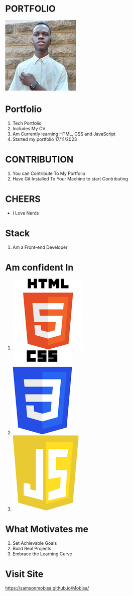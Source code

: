 # PORTFOLIO
![](img/image.jpg)
# Portfolio
1. Tech Portfolio
2. Includes My CV
3. Am Currently learning HTML, CSS and JavaScript
4. Started my portfolio 17/11/2023


# CONTRIBUTION
1. You can Contribute To My Portfolio
2. Have Git Installed To Your Machine to start Contributing

# CHEERS
* I Love Nerds 

# Stack
1. Am a Front-end Developer

# Am confident In
1. ![](img/HTML.png)
2. ![](img/CSS.png)
3. ![](img/JavaScript.png)

# What Motivates me
1. Set Achievable Goals
2. Build Real Projects
3. Embrace the Learning Curve


# Visit Site
https://samsonmobisa.github.io/Mobisa/
